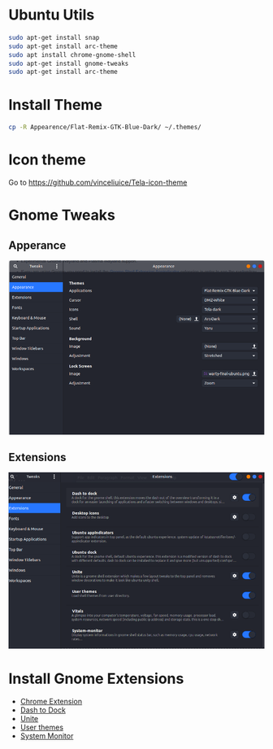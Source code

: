 # Ubuntu Utils

```bash
sudo apt-get install snap
sudo apt-get install arc-theme
sudo apt install chrome-gnome-shell
sudo apt-get install gnome-tweaks
sudo apt-get install arc-theme
```

# Install Theme

```bash
cp -R Appearence/Flat-Remix-GTK-Blue-Dark/ ~/.themes/
```



# Icon theme

Go to https://github.com/vinceliuice/Tela-icon-theme

# Gnome Tweaks

## Apperance

![GnomeTweaks-Appearence](Appearence/GnomeTweaks-Appearence.png)

## Extensions

![](Appearence/GnomeTweaks-Extensions.png)

# Install Gnome Extensions

- [Chrome Extension](https://chrome.google.com/webstore/detail/gnome-shell-integration/gphhapmejobijbbhgpjhcjognlahblep?hl=pt-BR)
- [Dash to Dock](https://extensions.gnome.org/extension/307/dash-to-dock/)
- [Unite](https://extensions.gnome.org/extension/1287/unite/)
- [User themes](https://extensions.gnome.org/extension/19/user-themes/)
- [System Monitor](https://extensions.gnome.org/extension/120/system-monitor/)

